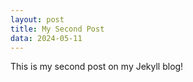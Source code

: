```yaml
---
layout: post
title: My Second Post
data: 2024-05-11
---
```


This is my second post on my Jekyll blog!
